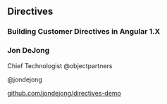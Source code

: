 
## Directives
### Building Customer Directives in Angular 1.X
### Jon DeJong
Chief Technologist @objectpartners

@jondejong

[github.com/jondejong/directives-demo](https://github.com/jondejong/directives-demo)
